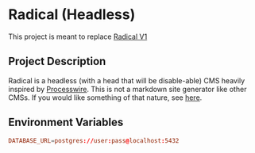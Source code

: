 # Radical (Headless)

This project is meant to replace [Radical V1](https://github.com/Rust-CMS/radical)

## Project Description

Radical is a headless (with a head that will be disable-able) CMS heavily inspired by [Processwire](https://processwire.com/). This is not a markdown site generator like other CMSs. If you would like something of that nature, see [here](#repositories-like-this).

## Environment Variables

```toml
DATABASE_URL=postgres://user:pass@localhost:5432
```
